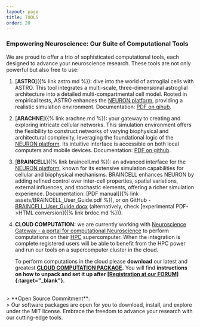 ```yaml
---
layout: page
title: TOOLS
order: 20
---
```


### Empowering Neuroscience: Our Suite of Computational Tools

We are proud to offer a trio of sophisticated computational tools, each designed to advance your neuroscience research. These tools are not only powerful but also free to use:

1. [**ASTRO**]({% link astro.md %}): dive into the world of astroglial cells with ASTRO. This tool integrates a multi-scale, three-dimensional astroglial architecture into a detailed multi-compartmental cell model. Rooted in empirical tests, ASTRO enhances the [NEURON platform](https://www.neuron.yale.edu/neuron/), providing a realistic simulation environment.
   Documentation:
   [PDF on gihub](https://github.com/RusakovLab/Astro/blob/master/ASTRO_User_Guide_v7.pdf).<br>
<!-- 📄 Featured Publication: [_Disentangling astroglial physiology with a realistic cell model in silico._](https://www.nature.com/articles/s41467-018-05896-w)
   <br>Savtchenko LP, Bard L, Jensen TP, Reynolds JP, Kraev I, Medvedev N, Stewart MG, Henneberger C, Rusakov DA.<br>
   *Nat Commun. 2018 Sep 3;9(1):3554. doi: 10.1038/s41467-018-05896-w.* -->

2. [**ARACHNE**]({% link arachne.md %}): your gateway to creating and exploring intricate cellular networks. This simulation environment offers the flexibility to construct networks of varying biophysical and architectural complexity, leveraging the foundational logic of the [NEURON platform](https://www.neuron.yale.edu/neuron/). Its intuitive interface is accessible on both local computers and mobile devices.
   Documentation:
   [PDF on github](https://github.com/RusakovLab/Arachne/blob/master/ARACHNE_UserManual.pdf).<br>
<!-- 📄 Featured Publication: [_ARACHNE: A neural-neuroglial network builder with remotely controlled parallel computing._](https://pubmed.ncbi.nlm.nih.gov/28362877/)
   <br>Aleksin SG, Zheng K, Rusakov DA, Savtchenko LP.<br>
   *PLoS Comput Biol. 2017 Mar 31;13(3):e1005467. doi: 10.1371/journal.pcbi.1005467.* -->

3. [**BRAINCELL**]({% link braincell.md %}): an advanced interface for the [NEURON platform](https://www.neuron.yale.edu/neuron/), known for its extensive simulation capabilities for cellular and biophysical mechanisms. BRAINCELL enhances NEURON by adding refined control over inter-cell properties, spatial variations, external influences, and stochastic elements, offering a richer simulation experience.
   Documentation:
   [PDF manual]({% link assets/BRAINCELL_User_Guide.pdf %}), or on GitHub -
   [BRAINCELL_User_Guide.docx](https://github.com/RusakovLab/BrainCell/blob/main)
   (alternatively, check [experimental PDF->HTML conversion]({% link brdoc.md %})).

4. **CLOUD COMPUTATION:** we are currently working with
   [Neuroscience Gateway - a portal for computational Neuroscience](https://www.nsgportal.org/overview.html)
   to perform computations on their [HPC](https://en.wikipedia.org/wiki/High-performance_computing) 
   supercomputer. When the integration is complete registered users will be able to benefit from 
   the HPC power and run our tools on a supercomputer cluster in the cloud.

   To perform computations in the cloud please **download** our latest and greatest 
   **[CLOUD COMPUTATION PACKAGE](/assets/cloudpackage-v1.zip).** You will find
   **instructions on how to unpack and set it up after**
   **[[Registration at our FORUM]](https://forum.neuroalgebra.net/ucp.php?mode=register){:target="_blank"}**.

<br>
> **Open Source Commitment**:<br>
> Our software packages are open for you to download, install, and explore under the MIT license. Embrace the freedom to advance your research with our cutting-edge tools.

